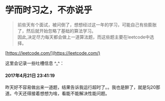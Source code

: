 # 学而时习之，不亦说乎

> 前些天有个面试，被问倒了，想想经过这一年的学习，可能自己有些膨胀了，然后就开始忽略了基础的算法学习。<br/>
> 因此,决定尽力每天都会做上一道算法题，而这些题主要在leetcode中选择。

[https://leetcode.com/](https://leetcode.com/)

这里会记录一些吐槽信息 ^_^：

#### 2017年4月21日 23:41:19
昨天好不容易做出来一道题，结果告诉我运行超时了。。我也是醉了，就是Sj20那道。今天还得接着想想为啥，看能不能解决性能问题。

